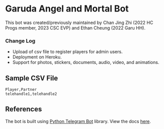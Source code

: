 # Garuda Angel and Mortal Bot

This bot was created/previously maintained by Chan Jing Zhi (2022 HC Progs member, 2023 CSC EVP) and Ethan Cheung (2022 Garu HH).

### Change Log

- Upload of csv file to register players for admin users.
- Deployment on Heroku.
- Support for photos, stickers, documents, audio, video, and animations.

## Sample CSV File

```
Player,Partner
telehandle1,telehandle2
```

## References

The bot is built using [Python Telegram Bot](https://pypi.org/project/python-telegram-bot/) library. View the docs [here](https://docs.python-telegram-bot.org/en/v13.13/).
